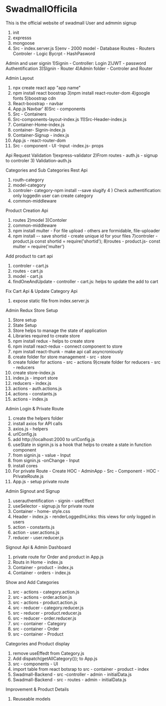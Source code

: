 # SwadmallOfficila
This is the official website of swadmall
User and admmin signup

1) init
2) expresss
3) mongoose
4) Src - index.server.js
5)env - 2000
model - Database
Routes - Routers
Controler - Logic
Bycrpt - HashPasword


Admin and user signin
1)Signin - Controller: Login
2)JWT -  password Authentification
3)SIgnin - Router
4)Admin folder - Controler and Router

Admin Layout
1) npx create react app "app name"
2) npm install react boostrap
3)npm install react-router-dom
4)google fonts
5)boostrap cdn
6) React-boostrap - navbar
7) App.js Navbar'
8)Src - components
9) Src - Containers
10) Src-components-layout-index.js
11)Src-Header-index.js
12) Container-Home-index.js
13) container- Signin-index.js
14) Container-Signup - index.js
15) App.js - react-router-dom
16) Src - component - UI -Input -index.js- props

Api Request Validation
1)express-validator
2)From routes - auth.js - signup to controler
3) Validation-auth.js

Categories and Sub Categories Rest Api

1) routh-category
2) model-category
3) controler- category-npm install --save slugify
4 ) Check authentification: only loggedin user can create category
5) common-middleware

Product Creation Api
1) routes
2)model
3)Contoler
4) common-middleware
5) npm install multer - For file upload - others are formidable, file-uploader
6) npm install -- save shortid - create unique id for your files
7)controler - product.js const shortid = require('shortid');
8)routes - product.js- const multer  = require('multer')

Add product to cart api
1) controler - cart.js
2) routes - cart.js
3) model - cart.js
4) findOneAndUpdate - controller - cart.js: helps to update the add to cart 

Fix Cart Api & Update Category Api
1) expose static file from index.server.js

 Admin Redux Store Setup
 1) Store setup
 2) State Setup
 3) Store helps to manage the state of application
 4) Libraries required to create store
 5) npm install redux - helps to create store
 5) npm install react-redux - connect component to store
 6) npm install react-thunk - make api call asyncroniously
 7) create folder for store management - src - store
 8) create folder for actions - src - actions
 9)create folder for reducers - src - reducers
 10) create store-index.js
 11) index.js - import store
 12) reducers - index.js
13) actions - auth.actions.js
14) actions - constants.js
15) actions - index.js

Admin Login & Private Route
1) create the helpers folder
2) install axios for API calls
3) axios.js - helpers
4) urlConfig.js
5) add http://localhost:2000 to urlConfig.js
6) useState in signin.js is a hook that helps to create a state in function component
7) from signin.js - value - Input 
8) from signin.js -onChange - Input
9) install cores
10) For private Route - Create HOC - AdminApp - Src - Component - HOC - PrivateRoute.js
11) App.js - setup private route

Admin Signout and Signup
1) userauthentification - signin - useEffect
2) useSelector - signup.js for private route
3) Container - home- style.css
4) Header - index.js - renderLoggedInLinks: this views for only logged in users
5) action - constants.js
6) action - user.actions.js
7) reducer - user.reducer.js

Signout Api & Admin Dashboard
1) private route for Order and product in App.js
2) Routs in Home - index.js
3) Container - product - index.js
4) Container - orders - index.js

Show and Add Categories
1) src - actions - category.action.js
2) src - actions - order.action.js
3) src - actions - product.action.js
4) src - reducer - category.reducer.js
5) src - reducer - product.reducer.js
6) src - reducer - order.reducer.js
7) src - container - Category
8) src - container - Order
9) src - container - Product

 Categories and Product display
 1) remove useEffedt from Category.js
 2) Add dispatch(getAllCategory()); to App.js
 3) src  - components - UI
 4) import table from react botsrap to src - container - product - index
 5) Swadmall-Backend - src -controller - admin - initialData.js
 6) Swadmall-Backend - src - routes - admin - initialData.js

 Improvement & Product Details
 1) Reuseable models